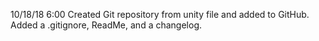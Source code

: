 10/18/18 6:00 Created Git repository from unity file and added to GitHub. Added a .gitignore, ReadMe, and a changelog. 
